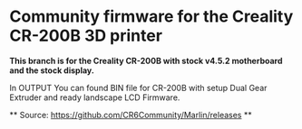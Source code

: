 
# Community firmware for the Creality CR-200B 3D printer

**This branch is for the Creality CR-200B with stock v4.5.2 motherboard and the stock display.**


In OUTPUT You can found BIN file for CR-200B with setup Dual Gear Extruder and ready landscape LCD Firmware.

** Source: https://github.com/CR6Community/Marlin/releases **



